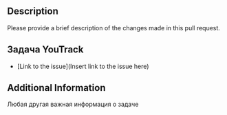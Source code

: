 ## Description

Please provide a brief description of the changes made in this pull request.

## Задача YouTrack

-   [Link to the issue](Insert link to the issue here)

## Additional Information

Любая другая важная информация о задаче

